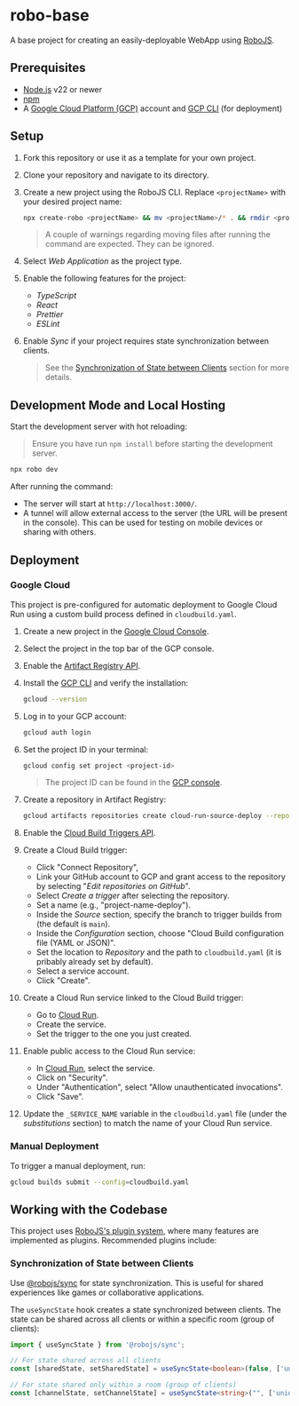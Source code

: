 # robo-base
A base project for creating an easily-deployable WebApp using [RoboJS](https://robojs.dev/).

## Prerequisites

- [Node.js](https://nodejs.org/) v22 or newer
- [npm](https://www.npmjs.com/)
- A [Google Cloud Platform (GCP)](https://console.cloud.google.com/) account and [GCP CLI](https://cloud.google.com/sdk/docs/install) (for deployment)

## Setup

1. Fork this repository or use it as a template for your own project.

2. Clone your repository and navigate to its directory.

3. Create a new project using the RoboJS CLI. Replace `<projectName>` with your desired project name:
   ```bash
   npx create-robo <projectName> && mv <projectName>/* . && rmdir <projectName>
   ```
   > A couple of warnings regarding moving files after running the command are expected. They can be ignored.

4. Select *Web Application* as the project type.

5. Enable the following features for the project:
   - *TypeScript*
   - *React*
   - *Prettier*
   - *ESLint*

6. Enable *Sync* if your project requires state synchronization between clients.

   > See the [Synchronization of State between Clients](#synchronization-of-state-between-clients) section for more details.

## Development Mode and Local Hosting

Start the development server with hot reloading:

> Ensure you have run `npm install` before starting the development server.

```bash
npx robo dev
```

After running the command:
- The server will start at `http://localhost:3000/`.
- A tunnel  will allow external access to the server (the URL will be present in the console). This can be used for testing on mobile devices or sharing with others.

## Deployment

### Google Cloud

This project is pre-configured for automatic deployment to Google Cloud Run using a custom build process defined in `cloudbuild.yaml`.

1. Create a new project in the [Google Cloud Console](https://console.cloud.google.com).

2. Select the project in the top bar of the GCP console.

3. Enable the [Artifact Registry API](https://console.cloud.google.com/artifacts).

4. Install the [GCP CLI](https://cloud.google.com/sdk/docs/install) and verify the installation:
   ```bash
   gcloud --version
   ```

5. Log in to your GCP account:
   ```bash
   gcloud auth login
   ```

6. Set the project ID in your terminal:
   ```bash
   gcloud config set project <project-id>
   ```
   > The project ID can be found in the [GCP console](https://console.cloud.google.com/welcome).

7. Create a repository in Artifact Registry:
   ```bash
   gcloud artifacts repositories create cloud-run-source-deploy --repository-format=docker --location=europe-southwest1 --description="Docker repository for Cloud Run deployments"
   ```

8. Enable the [Cloud Build Triggers API](https://console.cloud.google.com/cloud-build/triggers).

9. Create a Cloud Build trigger:
   - Click "Connect Repository",
   - Link your GitHub account to GCP and grant access to the repository by selecting "*Edit repositories on GitHub*".
   - Select *Create a trigger* after selecting the repository.
   - Set a name (e.g., "project-name-deploy").
   - Inside the *Source* section, specify the branch to trigger builds from (the default is `main`).
   - Inside the *Configuration* section, choose "Cloud Build configuration file (YAML or JSON)".
   - Set the location to *Repository* and the path to `cloudbuild.yaml` (it is pribably already set by default).
   - Select a service account.
   - Click "Create".

10. Create a Cloud Run service linked to the Cloud Build trigger:
    - Go to [Cloud Run](https://console.cloud.google.com/run).
    - Create the service.
    - Set the trigger to the one you just created.

11. Enable public access to the Cloud Run service:
    - In [Cloud Run](https://console.cloud.google.com/run), select the service.
    - Click on "Security".
    - Under "Authentication", select "Allow unauthenticated invocations".
    - Click "Save".

12. Update the `_SERVICE_NAME` variable in the `cloudbuild.yaml` file (under the *substitutions* section) to match the name of your Cloud Run service.

### Manual Deployment
To trigger a manual deployment, run:
```bash
gcloud builds submit --config=cloudbuild.yaml
```

## Working with the Codebase

This project uses [RoboJS's plugin system](https://robojs.dev/plugins/directory), where many features are implemented as plugins. Recommended plugins include:

### Synchronization of State between Clients

Use [@robojs/sync](https://robojs.dev/plugins/sync) for state synchronization. This is useful for shared experiences like games or collaborative applications.

The `useSyncState` hook creates a state synchronized between clients. The state can be shared across all clients or within a specific room (group of clients):
```typescript
import { useSyncState } from '@robojs/sync';

// For state shared across all clients
const [sharedState, setSharedState] = useSyncState<boolean>(false, ['uniqueId']);

// For state shared only within a room (group of clients)
const [channelState, setChannelState] = useSyncState<string>("", ['uniqueId', roomId]);
```